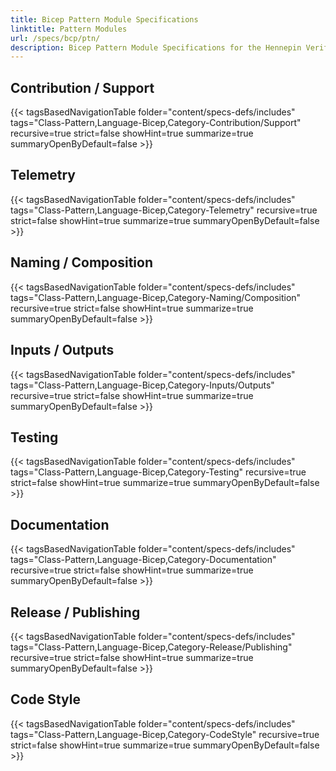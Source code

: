 ```yaml
---
title: Bicep Pattern Module Specifications
linktitle: Pattern Modules
url: /specs/bcp/ptn/
description: Bicep Pattern Module Specifications for the Hennepin Verified Modules (AVM) program
---
```


## Contribution / Support

{{< tagsBasedNavigationTable folder="content/specs-defs/includes" tags="Class-Pattern,Language-Bicep,Category-Contribution/Support" recursive=true strict=false showHint=true summarize=true summaryOpenByDefault=false >}}

## Telemetry

{{< tagsBasedNavigationTable folder="content/specs-defs/includes" tags="Class-Pattern,Language-Bicep,Category-Telemetry" recursive=true strict=false showHint=true summarize=true summaryOpenByDefault=false >}}

## Naming / Composition

{{< tagsBasedNavigationTable folder="content/specs-defs/includes" tags="Class-Pattern,Language-Bicep,Category-Naming/Composition" recursive=true strict=false showHint=true summarize=true summaryOpenByDefault=false >}}

## Inputs / Outputs

{{< tagsBasedNavigationTable folder="content/specs-defs/includes" tags="Class-Pattern,Language-Bicep,Category-Inputs/Outputs" recursive=true strict=false showHint=true summarize=true summaryOpenByDefault=false >}}

## Testing

{{< tagsBasedNavigationTable folder="content/specs-defs/includes" tags="Class-Pattern,Language-Bicep,Category-Testing" recursive=true strict=false showHint=true summarize=true summaryOpenByDefault=false >}}

## Documentation

{{< tagsBasedNavigationTable folder="content/specs-defs/includes" tags="Class-Pattern,Language-Bicep,Category-Documentation" recursive=true strict=false showHint=true summarize=true summaryOpenByDefault=false >}}

## Release / Publishing

{{< tagsBasedNavigationTable folder="content/specs-defs/includes" tags="Class-Pattern,Language-Bicep,Category-Release/Publishing" recursive=true strict=false showHint=true summarize=true summaryOpenByDefault=false >}}

## Code Style

{{< tagsBasedNavigationTable folder="content/specs-defs/includes" tags="Class-Pattern,Language-Bicep,Category-CodeStyle" recursive=true strict=false showHint=true summarize=true summaryOpenByDefault=false >}}
